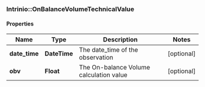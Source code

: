 ### Intrinio::OnBalanceVolumeTechnicalValue

#### Properties
Name | Type | Description | Notes
------------ | ------------- | ------------- | -------------
**date_time** | **DateTime** | The date_time of the observation | [optional] 
**obv** | **Float** | The On-balance Volume calculation value | [optional] 


